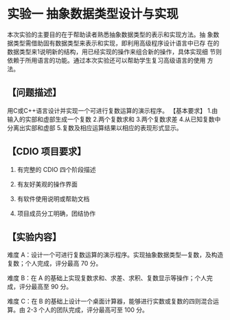 # 实验一 抽象数据类型设计与实现 

本次实验的主要目的在于帮助读者熟悉抽象数据类型的表示和实现方法。抽 象数据类型需借助固有数据类型来表示和实现，即利用高级程序设计语言中已存 在的数据类型来1说明新的结构，用已经实现的操作来组合新的操作，具体实现细 节则依赖于所用语言的功能。通过本次实验还可以帮助学生复习高级语言的使用 方法。 
 
##  【问题描述】  

用C或C++语言设计并实现一个可进行复数运算的演示程序。 【基本要求】  1.由输入的实部和虚部生成一个复数  2.两个复数求和  3.两个复数求差  4.从已知复数中分离出实部和虚部  5.复数及相应运算结果以相应的表现形式显示。  

 
##  【CDIO 项目要求】 

1. 有完整的 CDIO 四个阶段描述 

2. 有友好美观的操作界面 

3. 有软件使用说明或帮助文档 

4. 项目成员分工明确，团结协作 

## 【实验内容】 
难度 A：设计一个可进行复数运算的演示程序。实现抽象数据类型—复数，及构造复数；个人完成，评分最高 70 分。 

难度 B：在 A 的基础上实现复数求和、求差、求积、复数显示等操作；个人完成，评分最高至 90 分。 

难度 C：在 B 的基础上设计一个桌面计算器，能够进行实数或复数的四则混合运算。由 2-3 个人的团队完成，评分最高可至 100 分。 
 

 
